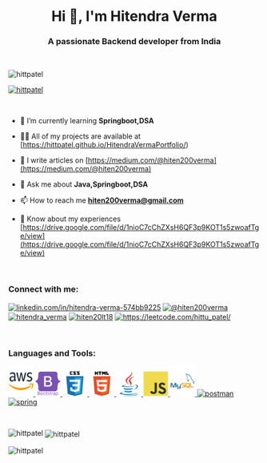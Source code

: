 
<h1 align="center">Hi 👋, I'm Hitendra Verma</h1>
<h3 align="center">A passionate Backend developer from India</h3>
<br>
<p align="left"> <img src="https://komarev.com/ghpvc/?username=hittpatel&label=Profile%20views&color=0e75b6&style=flat" alt="hittpatel" /> </p>

<p align="left"> <a href="https://github.com/ryo-ma/github-profile-trophy"><img src="https://github-profile-trophy.vercel.app/?username=hittpatel" alt="hittpatel" /></a> </p>
<br>

- 🌱 I’m currently learning **Springboot,DSA**

- 👨‍💻 All of my projects are available at [https://hittpatel.github.io/HitendraVermaPortfolio/)

- 📝 I write articles on [https://medium.com/@hiten200verma](https://medium.com/@hiten200verma)

- 💬 Ask me about **Java,Springboot,DSA**

- 📫 How to reach me **hiten200verma@gmail.com**

- 📄 Know about my experiences [https://drive.google.com/file/d/1nioC7cChZXsH6QF3p9KOT1s5zwoafTge/view](https://drive.google.com/file/d/1nioC7cChZXsH6QF3p9KOT1s5zwoafTge/view)
<br>
<h3 align="left">Connect with me:</h3>
<p align="left">
<a href="https://www.linkedin.com/in/hitendra-verma-574bb9225/" target="blank"><img align="center" src="https://raw.githubusercontent.com/rahuldkjain/github-profile-readme-generator/master/src/images/icons/Social/linked-in-alt.svg" alt="linkedin.com/in/hitendra-verma-574bb9225" height="35" width="50" margin-bottom="1px" /></a>
<a href="https://medium.com/@hiten200verma" target="blank"><img align="center" src="https://raw.githubusercontent.com/rahuldkjain/github-profile-readme-generator/master/src/images/icons/Social/medium.svg" alt="@hiten200verma" height="40" width="50" /></a>
<a href="https://www.hackerrank.com/hitendra_verma" target="blank"><img align="center" src="https://raw.githubusercontent.com/rahuldkjain/github-profile-readme-generator/master/src/images/icons/Social/hackerrank.svg" alt="hitendra_verma" height="40" width="50" /></a>
<a href="https://auth.geeksforgeeks.org/user/hiten20lt18" target="blank"><img align="center" src="https://raw.githubusercontent.com/rahuldkjain/github-profile-readme-generator/master/src/images/icons/Social/geeks-for-geeks.svg" alt="hiten20lt18" height="40" width="50" /></a>
    <a href="https://leetcode.com/hittu_patel/" target="blank"><img align="center" src="https://encrypted-tbn0.gstatic.com/images?q=tbn:ANd9GcQGTMhIZG3sGyf4dbXaHi62yh2rEPf8wxOxiQ&usqp=CAU" alt="https://leetcode.com/hittu_patel/" height="60" width="50" /></a>
</p>
<br>
<h3 align="left">Languages and Tools:</h3>
<p align="left"> <a href="https://aws.amazon.com" target="_blank" rel="noreferrer"> <img src="https://raw.githubusercontent.com/devicons/devicon/master/icons/amazonwebservices/amazonwebservices-original-wordmark.svg" alt="aws" width="50" height="60"/> </a> <a href="https://getbootstrap.com" target="_blank" rel="noreferrer"> <img src="https://raw.githubusercontent.com/devicons/devicon/master/icons/bootstrap/bootstrap-plain-wordmark.svg" alt="bootstrap" width="50" height="50"/> </a> <a href="https://www.w3schools.com/css/" target="_blank" rel="noreferrer"> <img src="https://raw.githubusercontent.com/devicons/devicon/master/icons/css3/css3-original-wordmark.svg" alt="css3" width="50" height="50"/> </a> <a href="https://www.w3.org/html/" target="_blank" rel="noreferrer"> <img src="https://raw.githubusercontent.com/devicons/devicon/master/icons/html5/html5-original-wordmark.svg" alt="html5" width="50" height="50"/> </a> <a href="https://www.java.com" target="_blank" rel="noreferrer"> <img src="https://raw.githubusercontent.com/devicons/devicon/master/icons/java/java-original.svg" alt="java" width="50" height="50"/> </a> <a href="https://developer.mozilla.org/en-US/docs/Web/JavaScript" target="_blank" rel="noreferrer"> <img src="https://raw.githubusercontent.com/devicons/devicon/master/icons/javascript/javascript-original.svg" alt="javascript" width="50" height="50"/> </a> <a href="https://www.mysql.com/" target="_blank" rel="noreferrer"> <img src="https://raw.githubusercontent.com/devicons/devicon/master/icons/mysql/mysql-original-wordmark.svg" alt="mysql" width="50" height="60"/> </a> <a href="https://postman.com" target="_blank" rel="noreferrer"> <img src="https://www.vectorlogo.zone/logos/getpostman/getpostman-icon.svg" alt="postman" width="50" height="50"/> </a> <a href="https://spring.io/" target="_blank" rel="noreferrer"> <img src="https://www.vectorlogo.zone/logos/springio/springio-icon.svg" alt="spring" width="40" height="40"/> </a> </p>
<br>
<p><img align="left" src="https://github-readme-stats.vercel.app/api/top-langs?username=hittpatel&show_icons=true&locale=en&layout=compact" alt="hittpatel" /></p>

<p>&nbsp;<img align="center" src="https://github-readme-stats.vercel.app/api?username=hittpatel&show_icons=true&locale=en" alt="hittpatel" /></p>

<p><img align="center" src="https://github-readme-streak-stats.herokuapp.com/?user=hittpatel&" alt="hittpatel" /></p>
